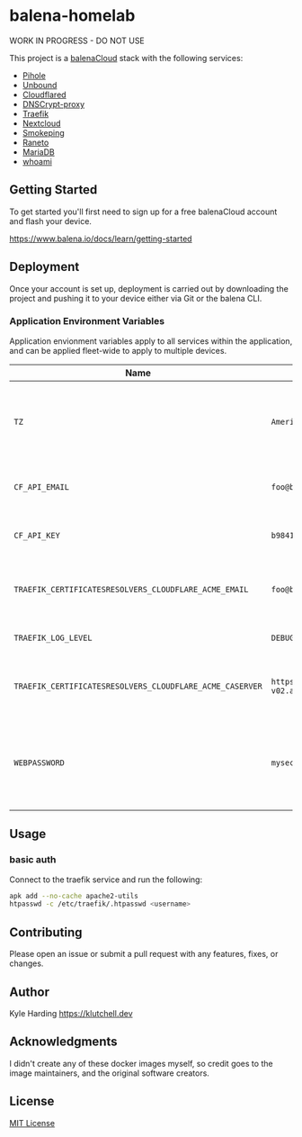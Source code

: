 # balena-homelab

WORK IN PROGRESS - DO NOT USE

This project is a [balenaCloud](https://www.balena.io/cloud) stack with the following services:

* [Pihole](https://hub.docker.com/r/pihole/pihole)
* [Unbound](https://hub.docker.com/r/klutchell/unbound)
* [Cloudflared](https://hub.docker.com/r/klutchell/cloudflared)
* [DNSCrypt-proxy](https://hub.docker.com/r/klutchell/dnscrypt-proxy)
* [Traefik](https://hub.docker.com/_/traefik/)
* [Nextcloud](https://hub.docker.com/_/nextcloud/)
* [Smokeping](https://hub.docker.com/r/linuxserver/smokeping)
* [Raneto](https://hub.docker.com/r/linuxserver/raneto)
* [MariaDB](https://hub.docker.com/r/linuxserver/mariadb)
* [whoami](https://hub.docker.com/r/containous/whoami/)

## Getting Started

To get started you'll first need to sign up for a free balenaCloud account and flash your device.

<https://www.balena.io/docs/learn/getting-started>

## Deployment

Once your account is set up, deployment is carried out by downloading the project and pushing it to your device either via Git or the balena CLI.

### Application Environment Variables

Application envionment variables apply to all services within the application, and can be applied fleet-wide to apply to multiple devices.

|Name|Example|Purpose|
|---|---|---|
|`TZ`|`America/Toronto`|(optional) inform services of the [timezone](https://en.wikipedia.org/wiki/List_of_tz_database_time_zones) in your location|
|`CF_API_EMAIL`|`foo@bar.com`|(required) cloudflare account email|
|`CF_API_KEY`|`b9841238feb177a84330febba8a83208921177bffe733`|(required) cloudflare global API key|
|`TRAEFIK_CERTIFICATESRESOLVERS_CLOUDFLARE_ACME_EMAIL`|`foo@bar.com`|(required) email address for ACME registration|
|`TRAEFIK_LOG_LEVEL`|`DEBUG`|(optional) log level for traefik|
|`TRAEFIK_CERTIFICATESRESOLVERS_CLOUDFLARE_ACME_CASERVER`|`https://acme-staging-v02.api.letsencrypt.org/directory`|(optional) specify a different CA server to use|
|`WEBPASSWORD`|`mysecretpassword`|(optional) password for accessing the web-based interface of Pi-hole|

## Usage

### basic auth

Connect to the traefik service and run the following:

```bash
apk add --no-cache apache2-utils
htpasswd -c /etc/traefik/.htpasswd <username>
```

## Contributing

Please open an issue or submit a pull request with any features, fixes, or changes.

## Author

Kyle Harding <https://klutchell.dev>

## Acknowledgments

I didn't create any of these docker images myself, so credit goes to the
image maintainers, and the original software creators.

## License

[MIT License](./LICENSE)
